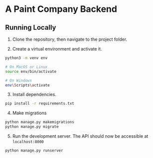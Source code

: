 # A Paint Company Backend

## Running Locally

1. Clone the repository, then navigate to the project folder.

2. Create a virtual environment and activate it.

```bash
python3 -m venv env

# On MacOS or Linux
source env/bin/activate

# On Windows
env\Scripts\activate
```

3. Install dependencies.

```bash
pip install -r requirements.txt
```

4. Make migrations

```bash
python manage.py makemigrations
python manage.py migrate
```

5. Run the development server. The API should now be accessible at `localhost:8000`

```bash
python manage.py runserver
```
